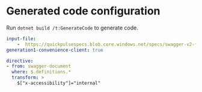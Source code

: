 # Generated code configuration

Run `dotnet build /t:GenerateCode` to generate code.

``` yaml
input-file:
    -  https://quickpulsespecs.blob.core.windows.net/specs/swagger-v2-for%20sdk%20only.json.
generation1-convenience-client: true
```

``` yaml
directive:
- from: swagger-document
  where: $.definitions.*
  transform: >
    $["x-accessibility"]="internal"
```
